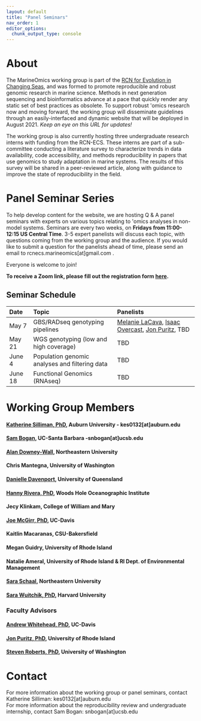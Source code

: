 ```yaml
---
layout: default
title: "Panel Seminars"
nav_order: 1
editor_options: 
  chunk_output_type: console
---
```




# About
The MarineOmics working group is part of the [RCN for Evolution in Changing Seas](https://rcn-ecs.github.io/), and was formed to promote reproducible and robust genomic research in marine science. Methods in next generation sequencing and bioinformatics advance at a pace that quickly render any static set of best practices as obsolete. To support robust 'omics research now and moving forward, the working group will disseminate guidelines through an easily-interfaced and dynamic website that will be deployed in August 2021. *Keep an eye on this URL for updates!*

The working group is also currently hosting three undergraduate research interns with funding from the RCN-ECS. These interns are part of a sub-committee conducting a literature survey to characterize trends in data availability, code accessibility, and methods reproducibility in papers that use genomics to study adaptation in marine systems. The results of this survey will be shared in a peer-reviewed article, along with guidance to improve the state of reproducibility in the field.

# Panel Seminar Series

To help develop content for the website, we are hosting Q & A panel seminars with experts on various topics relating to 'omics analyses in non-model systems.  Seminars are every two weeks, on **Fridays from 11:00-12:15 US Central Time**. 3-5 expert panelists will discuss each topic, with questions coming from the working group and the audience. If you would like to submit a question for the panelists ahead of time, please send an email to rcnecs.marineomics[at]gmail.com . 

Everyone is welcome to join!  

**To receive a Zoom link, please fill out the registration form [here](
https://auburn.zoom.us/meeting/register/tZ0ode2rpz4sG9Il_TuYexWfqd6HyjdQ58Zi).**  

## Seminar Schedule


| Date        | Topic       | Panelists     |
| :---        | :---        | :---          |
| May 7         | GBS/RADseq genotyping pipelines     | [Melanie LaCava](https://melanielacava.weebly.com/), [Isaac Overcast](https://isaacovercast.github.io/), [Jon Puritz](https://www.marineevoeco.com/), TBD |
| May 21       |  WGS genotyping (low and high coverage)     | TBD|
| June 4       |  Population genomic analyses and filtering data     | TBD|
| June 18       |  Functional Genomics (RNAseq)     | TBD|


# Working Group Members

#### [Katherine Silliman, PhD](https://ksilliman.weebly.com/), Auburn University - kes0132[at]auburn.edu
#### [Sam Bogan](http://www.hofmannlab.com/sam-bogan.html), UC-Santa Barbara -snbogan[at]ucsb.edu
#### [Alan Downey-Wall](https://cos.northeastern.edu/people/alan-downey-wall/), Northeastern University 
#### Chris Mantegna, University of Washington  
#### [Danielle Davenport](https://www.researchgate.net/profile/Danielle-Davenport-2), University of Queensland  
#### [Hanny Rivera, PhD](https://www2.whoi.edu/staff/hrivera/), Woods Hole Oceanographic Institute  
#### Jecy Klinkam, College of William and Mary  
#### [Joe McGirr, PhD](https://joemcgirr.github.io/), UC-Davis 
#### Kaitlin Macaranas, CSU-Bakersfield 
#### Megan Guidry, University of Rhode Island
#### Natalie Ameral, University of Rhode Island & RI Dept. of Environmental Management 
#### [Sara Schaal](https://sites.google.com/site/katielotterhos/people?authuser=0#h.p_ID_262), Northeastern University 
#### [Sara Wuitchik, PhD](https://sjswuitchik.weebly.com/), Harvard University


### Faculty Advisors
#### [Andrew Whitehead, PhD](https://whiteheadresearch.wordpress.com/), UC-Davis 
#### [Jon Puritz, PhD](https://www.marineevoeco.com/), University of Rhode Island 
#### [Steven Roberts, PhD](http://faculty.washington.edu/sr320/?page_id=10850), University of Washington



# Contact 
For more information about the working group or panel seminars, contact Katherine Silliman: kes0132[at]auburn.edu  
For more information about the reproducibility review and undergraduate internship, contact Sam Bogan: snbogan[at]ucsb.edu



